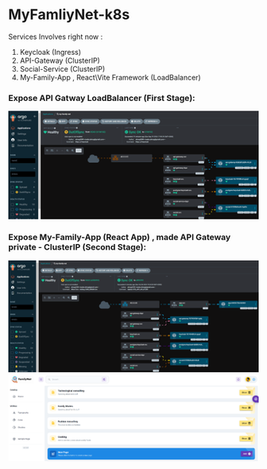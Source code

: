 # MyFamliyNet-k8s
Services Involves right now : 
1) Keycloak (Ingress) 
2) API-Gateway (ClusterIP)
3) Social-Service (ClusterIP)
4) My-Family-App , React\Vite Framework (LoadBalancer)

### Expose API Gatway LoadBalancer (First Stage): 
![Expose API Gateway](./images/present_1.png)

### Expose My-Family-App (React App) , made API Gateway private - ClusterIP (Second Stage):
![Expose My-Family-App](./images/present_2.png)
![My-Family-Net-App-Prototype](./images/present_3.png)

